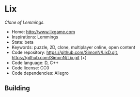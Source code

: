 # Lix

_Clone of Lemmings._

- Home: http://www.lixgame.com
- Inspirations: Lemmings
- State: beta
- Keywords: puzzle, 2D, clone, multiplayer online, open content
- Code repository: https://github.com/SimonN/LixD.git, https://github.com/SimonN/Lix.git (+)
- Code language: D, C++
- Code license: CC0
- Code dependencies: Allegro

## Building
